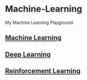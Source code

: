 # Machine-Learning
My Machine Learning Playground

## [Machine Learning](https://github.com/DonghaoQiao/Machine-Learning/tree/master/Machine%20Learning)  
## [Deep Learning](https://github.com/DonghaoQiao/Machine-Learning/tree/master/Deep%20Learning)  
## [Reinforcement Learning](https://github.com/DonghaoQiao/Machine-Learning/tree/master/Reinforcement%20Learning)  
